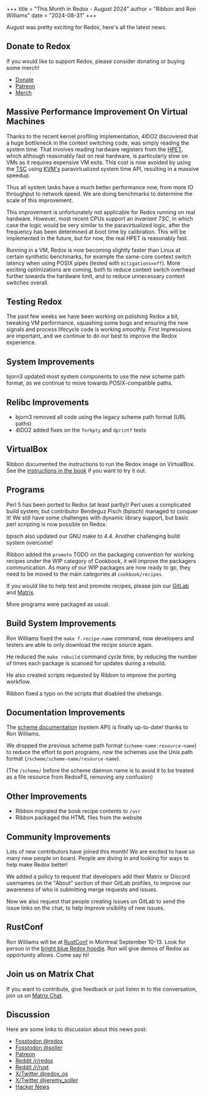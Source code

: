 +++
title = "This Month in Redox - August 2024"
author = "Ribbon and Ron Williams"
date = "2024-08-31"
+++

August was pretty exciting for Redox, here's all the latest news.

## Donate to Redox

If you would like to support Redox, please consider donating or buying some merch!

- [Donate](https://www.redox-os.org/donate/)
- [Patreon](https://www.patreon.com/redox_os)
- [Merch](https://redox-os.creator-spring.com/)

## Massive Performance Improvement On Virtual Machines

Thanks to the recent kernel proflling implementation, 4lDO2 discovered that a huge bottleneck in the context switching code, was simply reading the system time. That involves reading hardware registers from the [HPET](https://en.wikipedia.org/wiki/High_Precision_Event_Timer), which although reasonably fast on real hardware, is particularly slow on VMs as it requires expensive VM exits. This cost is now avoided by using the [TSC](https://en.wikipedia.org/wiki/Time_Stamp_Counter) using [KVM's](https://en.wikipedia.org/wiki/Kernel-based_Virtual_Machine) paravirtualized system time API, resulting in a massive speedup.

Thus all system tasks have a much better performance now, from more IO throughput to network speed. We are doing benchmarks to determine the scale of this improvement.

This improvement is unfortunately not applicable for Redox running on real hardware. However, most recent CPUs support an *invariant TSC*, in which case the logic would be very similar to the paravirtualized logic, after the frequency has been determined at boot time by calibration. This will be implemented in the future, but for now, the real HPET is reasonably fast.

Running in a VM, Redox is now becoming slightly faster than Linux at certain synthetic benchmarks, for example the same-core context switch latency when using POSIX pipes (tested with `mitigations=off`). More exciting optimizations are coming, both to reduce context switch overhead further towards the hardware limit, and to reduce unnecessary context switches overall.

## Testing Redox

The past few weeks we have been working on polishing Redox a bit,
tweaking VM performance,
squashing some bugs and ensuring the new signals and process lifecycle code is working smoothly.
First impressions are important, and we continue to do our best to improve the Redox experience.

## System Improvements

bjorn3 updated most system components to use the new scheme path format, as we continue to move towards POSIX-compatible paths. 

## Relibc Improvements

- bjorn3 removed all code using the legacy scheme path format (URL paths)
- 4lDO2 added fixes on the `forkpty` and `dprintf` tests

## VirtualBox

Ribbon documented the instructions to run the Redox image on VirtualBox. See the [instructions in the book](https://doc.redox-os.org/book/ch02-01-running-vm.html#virtualbox-instructions) if you want to try it out.

## Programs

Perl 5 has been ported to Redox (at least partly)! Perl uses a complicated build system, but contributor Bendeguz Pisch (bpisch) managed to conquer it! We still have some challenges with dynamic library support, but basic perl scripting is now possible on Redox.

bpisch also updated our GNU make to 4.4. Another challenging build system overcome!

Ribbon added the `promote` TODO on the packaging convention for working recipes under the WIP category of Cookbook, it will improve the packagers communication. As many of our WIP packages are now ready to go, they need to be moved to the main categories at `cookbook/recipes`.

If you would like to help test and promote recipes, please join our [GitLab](https://gitlab.redox-os.org/redox-os/redox/) and [Matrix](https://matrix.to/#/#redox-join:matrix.org).

More programs were packaged as usual.

## Build System Improvements

Ron Williams fixed the `make f.recipe-name` command, now developers and testers are able to only download the recipe source again.

He reduced the `make rebuild` command cycle time, by reducing the number of times each package is scanned for updates during a rebuild.

He also created scripts requested by Ribbon to improve the porting workflow.

Ribbon fixed a typo on the scripts that disabled the shebangs.

## Documentation Improvements

The [scheme documentation](https://doc.redox-os.org/book/ch05-00-schemes-resources.html) (system API) is finally up-to-date! thanks to Ron Williams.

We dropped the previous scheme path format (`scheme-name:resource-name`) to reduce the effort to port programs, now the schemes use the Unix path format (`/scheme/scheme-name/resource-name`).

(The `/scheme/` before the scheme daemon name is to avoid it to be treated as a file resource from RedoxFS, removing any confusion)

## Other Improvements

- Ribbon migrated the book recipe contents to `/usr`
- Ribbon packaged the HTML files from the website

## Community Improvements

Lots of new contributors have joined this month! We are excited to have so many new people on board.
People are diving in and looking for ways to help make Redox better!

We added a policy to request that developers add their Matrix or Discord usernames on the "About" section of their GitLab profiles, to improve our awareness of who is submitting merge requests and issues.

Now we also request that people creating issues on GitLab to send the issue links on the chat, to help improve visibility of new issues.

## RustConf

Ron Williams will be at [RustConf](https://rustconf.com/) in Montreal September 10-13.
Look for person in the [bright blue Redox hoodie](https://redox-os.creator-spring.com/listing/redox-hoodie?product=227&variation=2665&size=1247).
Ron will give demos of Redox as opportunity allows. Come say hi!

## Join us on Matrix Chat

If you want to contribute, give feedback or just listen in to the conversation,
join us on [Matrix Chat](https://matrix.to/#/#redox-join:matrix.org).

## Discussion

Here are some links to discussion about this news post:

- [Fosstodon @redox](https://fosstodon.org/@redox/113080386969774301)
- [Fosstodon @soller](https://fosstodon.org/@soller/113080386010260292)
- [Patreon](https://www.patreon.com/posts/111421950)
- [Reddit /r/redox](https://www.reddit.com/r/Redox/comments/1f8ynw7/this_month_in_redox_august_2024/)
- [Reddit /r/rust](https://www.reddit.com/r/rust/comments/1f8yoqy/this_month_in_redox_os_august_2024/)
- [X/Twitter @redox_os](https://x.com/redox_os/status/1831378079169577027)
- [X/Twitter @jeremy_soller](https://x.com/jeremy_soller/status/1831377989646406069)
- [Hacker News](https://news.ycombinator.com/item?id=41448078)
